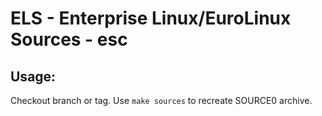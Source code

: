 # ELS - Enterprise Linux/EuroLinux Sources - esc
 
## Usage:
  Checkout branch or tag. Use `make sources` to recreate  SOURCE0 archive.
